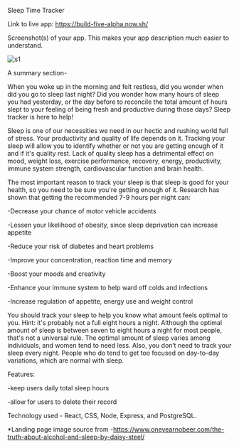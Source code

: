 Sleep Time Tracker

Link to live app: https://build-five-alpha.now.sh/

Screenshot(s) of your app. This makes your app description much easier to understand.

![s1](https://user-images.githubusercontent.com/47201201/77196462-a1cb7a80-6aa0-11ea-8cea-bd4e47d9642b.png)

A summary section-

When you woke up in the morning and felt restless, did you wonder when did you go to sleep last night? Did you wonder how many hours of sleep you had yesterday, or the day before to reconcile the total amount of hours slept to your feeling of being fresh and productive during those days? Sleep tracker is here to help!

Sleep is one of our necessities we need in our hectic and rushing world full of stress. Your productivity and quality of life depends on it.  Tracking your sleep will allow you to identify whether or not you are getting enough of it and if it's quality rest. Lack of quality sleep has a detrimental effect on mood, weight loss, exercise performance, recovery, energy, productivity, immune system strength, cardiovascular function and brain health.

The most important reason to track your sleep is that sleep is good for your health, so you need to be sure you're getting enough of it. Research has shown that getting the recommended 7-9 hours per night can:

-Decrease your chance of motor vehicle accidents

-Lessen your likelihood of obesity, since sleep deprivation can increase appetite

-Reduce your risk of diabetes and heart problems

-Improve your concentration, reaction time and memory

-Boost your moods and creativity

-Enhance your immune system to help ward off colds and infections

-Increase regulation of appetite, energy use and weight control
 
You should track your sleep to help you know what amount feels optimal to you. Hint: it's probably not a full eight hours a night. Although the optimal amount of sleep is between seven to eight hours a night for most people, that's not a universal rule. The optimal amount of sleep varies among individuals, and women tend to need less. Also, you don’t need to track your sleep every night. People who do tend to get too focused on day-to-day variations, which are normal with sleep.

Features:

-keep users daily total sleep hours

-allow for users to delete their record

 Technology used -
 React, CSS, Node, Express, and PostgreSQL.

 *Landing page image source from -https://www.oneyearnobeer.com/the-truth-about-alcohol-and-sleep-by-daisy-steel/
